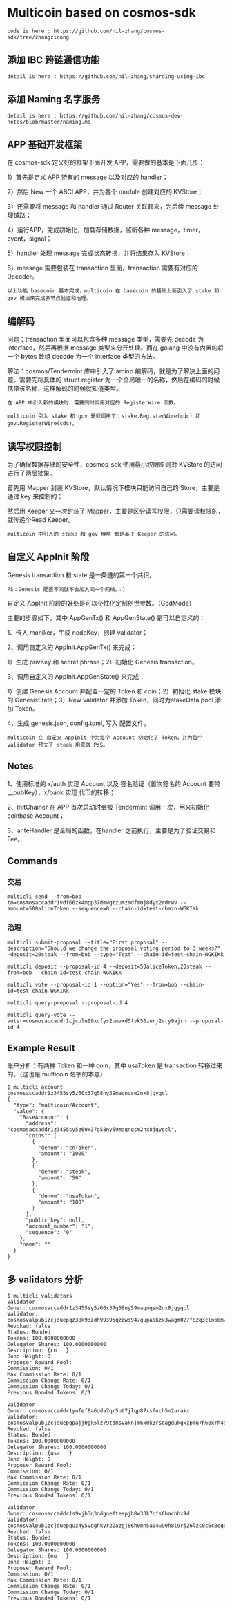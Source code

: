 # Multicoin based on cosmos-sdk

    code is here : https://github.com/nil-zhang/cosmos-sdk/tree/zhangzirong

## 添加 IBC 跨链通信功能

    detail is here : https://github.com/nil-zhang/sharding-using-ibc
    
 ## 添加 Naming 名字服务
 
    detail is here : https://github.com/nil-zhang/cosmos-dev-notes/blob/master/naming.md

## APP 基础开发框架

在 cosmos-sdk 定义好的框架下面开发 APP，需要做的基本是下面几步：

1）首先是定义 APP 特有的 message 以及对应的 handler；

2）然后 New 一个 ABCI APP，并为各个 module 创建对应的 KVStore；

3）还需要将 message 和 handler 通过 Router 关联起来，为后续 message 处理铺路；

4）运行APP，完成初始化，加载存储数据，监听各种 message，timer，event，signal；

5）handler 处理 message 完成状态转换，并将结果存入 KVStore；

6）message 需要包装在 transaction 里面，transaction 需要有对应的 Decoder。

    以上功能 basecoin 基本完成，multicoin 在 basecoin 的基础上新引入了 stake 和 gov 模块来完成多节点验证和治理。

## 编解码

问题：transaction 里面可以包含多种 message 类型，需要先 decode 为 interface，然后再根据 message 类型来分开处理。而在 golang 中没有内置的将一个 bytes 数组 decode 为一个 interface 类型的方法。

解法：cosmos/Tendermint 库中引入了 amino 编解码，就是为了解决上面的问题。需要先将具体的 struct register 为一个全局唯一的名称，然后在编码的时候携带该名称，这样解码的时候就知道类型。

    在 APP 中引入新的模块时，需要同时调用对应的 RegisterWire 函数。
    
    multicoin 引入 stake 和 gov 是就调用了：stake.RegisterWire(cdc) 和 gov.RegisterWire(cdc)。

## 读写权限控制

为了确保数据存储的安全性，cosmos-sdk 使用最小权限原则对 KVStore 的访问进行了两层抽象。

首先用 Mapper 封装 KVStore，默认情况下模块只能访问自己的 Store，主要是通过 key 来控制的；

然后用 Keeper 又一次封装了 Mapper，主要是区分读写权限，只需要读权限的，就传递个Read Keeper。

    multicoin 中引入的 stake 和 gov 模块 都是基于 Keeper 的访问。

## 自定义 AppInit 阶段

Genesis transaction 和 state 是一条链的第一个共识。

    PS：Genesis 配置不同就不会加入同一个网络。：）

自定义 AppInit 阶段的好处是可以个性化定制创世参数。（GodMode）

主要的步骤如下，其中 AppGenTx() 和 AppGenState() 是可以自定义的：

1、传入 moniker，生成 nodeKey，创建 validator；

2、调用自定义的 AppInit.AppGenTx() 来完成：

1）生成 privKey 和 secret phrase；2）初始化 Genesis transaction。

3、调用自定义的 AppInit.AppGenState() 来完成：

1）创建 Genesis Account 并配置一定的 Token 和 coin；2）初始化 stake 模块的 GenesisState；3）New validator 并添加 Token，同时为stakeData pool 添加 Token。

4、生成 genesis.json, config.toml, 写入 配置文件。

    multicoin 在 自定义 AppInit 中为每个 Account 初始化了 Token，并为每个 validator 预支了 steak 用来做 PoS。

## Notes

1、使用标准的 x/auth 实现 Account 以及 签名验证（首次签名的 Account 要带上pubKey），x/bank 实现 代币的转移；

2、InitChainer 在 APP 首次启动时会被 Tendermint 调用一次，用来初始化 coinbase Account；

3、anteHandler 是全局的函数，在handler 之前执行，主要是为了验证交易和Fee。

## Commands

### 交易

    multicli send --from=bob --to=cosmosaccaddr1vdf66zk4mpp37dmwgtzumzmdfm0j8dyx2rdrwv --amount=500aliceToken --sequence=0 --chain-id=test-chain-WGKIKk

### 治理

    multicli submit-proposal --title="First proposal" --description="Should we change the proposal voting period to 3 weeks?" —deposit=20steak --from=bob --type="Text" --chain-id=test-chain-WGKIKk

    multicli deposit --proposal-id 4 --deposit=50aliceToken,20steak --from=bob --chain-id=test-chain-WGKIKk

    multicli vote --proposal-id 1 --option="Yes" --from=bob --chain-id=test-chain-WGKIKk

    multicli query-proposal --proposal-id 4

    multicli query-vote --voter=cosmosaccaddr1cjculu99xcfys2umvxd5tvk50zurj2vry9ajrn --proposal-id 4

## Example Result

账户分析：有两种 Token 和一种 coin，其中 usaToken 是 transaction 转移过来的。（这也是 multicoin 名字的本意）

    $ multicli account cosmosaccaddr1z3455sy5z60x37g58ny59maqnqsm2nx8jgygcl
    {
      "type": "multicoin/Account",
      "value": {
        "BaseAccount": {
          "address": "cosmosaccaddr1z3455sy5z60x37g58ny59maqnqsm2nx8jgygcl",
          "coins": [
            {
              "denom": "cnToken",
              "amount": "1000"
            },
            {
              "denom": "steak",
              "amount": "50"
            },
            {
              "denom": "usaToken",
              "amount": "100"
            }
          ],
          "public_key": null,
          "account_number": "1",
          "sequence": "0"
        },
        "name": ""
      }
    }

## 多 validators 分析

    $ multicli validators
    Validator
    Owner: cosmosaccaddr1z3455sy5z60x37g58ny59maqnqsm2nx8jgygcl
    Validator: cosmosvalpub1zcjduepqz38k93zdh99395qzzws947qupaskzx3wagm027f82q3cln60mves3c2us6
    Revoked: false
    Status: Bonded
    Tokens: 100.0000000000
    Delegator Shares: 100.0000000000
    Description: {cn   }
    Bond Height: 0
    Proposer Reward Pool:
    Commission: 0/1
    Max Commission Rate: 0/1
    Commission Change Rate: 0/1
    Commission Change Today: 0/1
    Previous Bonded Tokens: 0/1

    Validator
    Owner: cosmosaccaddr1yufef8a6dda7qr5ut7jlqp87xsfuch5m2urakx
    Validator: cosmosvalpub1zcjduepqpajj0gk5lz79tdmsvaknjm6x0k3rsdagdukgxzpmu7h68xrh4dnqlq2m9z
    Revoked: false
    Status: Bonded
    Tokens: 100.0000000000
    Delegator Shares: 100.0000000000
    Description: {usa   }
    Bond Height: 0
    Proposer Reward Pool:
    Commission: 0/1
    Max Commission Rate: 0/1
    Commission Change Rate: 0/1
    Commission Change Today: 0/1
    Previous Bonded Tokens: 0/1

    Validator
    Owner: cosmosaccaddr1s9wjh3q3qdgneftespjh8w33k7cfs6hachhx9d
    Validator: cosmosvalpub1zcjduepquz4y5vdghkyr22azgj86h0mh5a04w90h8l9rj26lzs0c6c8cqe9qgqwphr
    Revoked: false
    Status: Bonded
    Tokens: 100.0000000000
    Delegator Shares: 100.0000000000
    Description: {eu   }
    Bond Height: 0
    Proposer Reward Pool:
    Commission: 0/1
    Max Commission Rate: 0/1
    Commission Change Rate: 0/1
    Commission Change Today: 0/1
    Previous Bonded Tokens: 0/1

